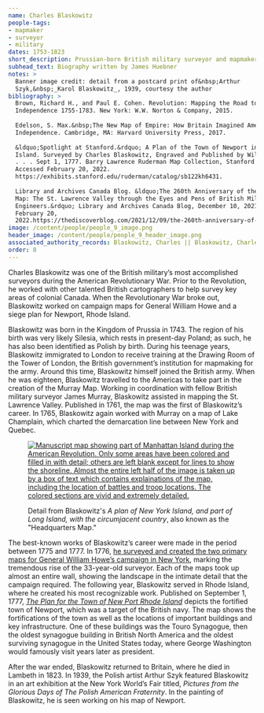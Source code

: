```yaml
---
name: Charles Blaskowitz
people-tags: 
- mapmaker
- surveyor
- military
dates: 1753-1823
short_description: Prussian-born British military surveyor and mapmaker
subhead_text: Biography written by James Huebner
notes: > 
  Banner image credit: detail from a postcard print of&nbsp;Arthur
  Szyk,&nbsp;_Karol Blaskowitz_, 1939, courtesy the author
bibliography: > 
  Brown, Richard H., and Paul E. Cohen. Revolution: Mapping the Road to American
  Independence 1755-1783. New York: W.W. Norton & Company, 2015.
  
  Edelson, S. Max.&nbsp;The New Map of Empire: How Britain Imagined America before
  Independence. Cambridge, MA: Harvard University Press, 2017.
  
  &ldquo;Spotlight at Stanford.&rdquo; A Plan of the Town of Newport in Rhode
  Island. Surveyed by Charles Blaskowitz, Engraved and Published by William Faden
  . . . Sept 1, 1777. Barry Lawrence Ruderman Map Collection, Stanford Libraries.
  Accessed February 20, 2022.
  https://exhibits.stanford.edu/ruderman/catalog/sb122kh6431.
  
  Library and Archives Canada Blog. &ldquo;The 260th Anniversary of the Murray
  Map: The St. Lawrence Valley through the Eyes and Pens of British Military
  Engineers.&rdquo; Library and Archives Canada Blog, December 10, 2021. Accessed
  February 20,
  2022.https://thediscoverblog.com/2021/12/09/the-260th-anniversary-of-the-murray-map-the-st-lawrence-valley-through-the-eyes-and-pens-of-british-military-engineers/.
image: /content/people/people_9_image.png
header_image: /content/people/people_9_header_image.png
associated_authority_records: Blaskowitz, Charles || Blaskowitz, Charles.
order: 8
---
```

Charles Blaskowitz was one of the British military&rsquo;s most accomplished surveyors during the American Revolutionary War. Prior to the Revolution, he worked with other talented British cartographers to help survey key areas of colonial Canada. When the Revolutionary War broke out, Blaskowitz worked on campaign maps for General William Howe and a siege plan for Newport, Rhode Island.

Blaskowitz was born in the Kingdom of Prussia in 1743. The region of his birth was very likely Silesia, which rests in present-day Poland; as such, he has also been identified as Polish by birth. During his teenage years, Blaskowitz immigrated to London to receive training at the Drawing Room of the Tower of London, the British government&rsquo;s institution for mapmaking for the army. Around this time, Blaskowitz himself joined the British army. When he was eighteen, Blaskowitz travelled to the Americas to take part in the creation of the Murray Map. Working in coordination with fellow British military surveyor James Murray, Blaskowitz assisted in mapping the St. Lawrence Valley. Published in 1761, the map was the first of Blaskowitz&rsquo;s career. In 1765, Blaskowitz again worked with Murray on a map of Lake Champlain, which charted the demarcation line between New York and Quebec.<figure class="img\_left\_50">

[![Manuscript map showing part of Manhattan Island during the American Revolution. Only some areas have been colored and filled in with detail; others are left blank except for lines to show the shoreline. Almost the entire left half of the image is taken up by a box of text which contains explainations of the map, including the location of battles and troop locations. The colored sections are vivid and extremely detailed.][1]][2]<figcaption>Detail from Blaskowitz's _A plan of New York Island, and part of Long Island, with the circumjacent country_, also known as the "Headquarters Map."</figcaption></figure>

The best-known works of Blaskowitz&rsquo;s career were made in the period between 1775 and 1777. In 1776, [he surveyed and created the two primary maps for General William Howe&rsquo;s campaign in New York][2], marking the tremendous rise of the 33-year-old surveyor.&nbsp;Each of the maps took up almost an entire wall, showing the landscape in the intimate detail that the campaign required. The following year, Blaskowitz served in Rhode Island, where he created his most recognizable work. Published on September 1, 1777, [_The Plan for the Town of New Port Rhode Island_][3] depicts the fortified town of Newport, which was a target of the British navy.&nbsp;The map shows the fortifications of the town as well as the locations of important buildings and key infrastructure. One of these buildings was the Touro Synagogue, then the oldest synagogue building in British North America and the oldest surviving synagogue in the United States today, where George Washington would famously visit years later as president.

After the war ended, Blaskowitz returned to Britain, where he died in Lambeth in 1823. In 1939, the Polish artist Arthur Szyk featured Blaskowitz in an art exhibition at the New York World&rsquo;s Fair titled, _Pictures from the Glorious Days of The Polish American Fraternity_. In the painting of Blaskowitz, he is seen working on his map of Newport.

 [1]: https://iiif.digitalcommonwealth.org/iiif/2/commonwealth:z603vw05v/5826,1380,5305,6883/550,/0/default.jpg
 [2]: /maps/commonwealth:z603vw04k
 [3]: /maps/commonwealth:js956j11m